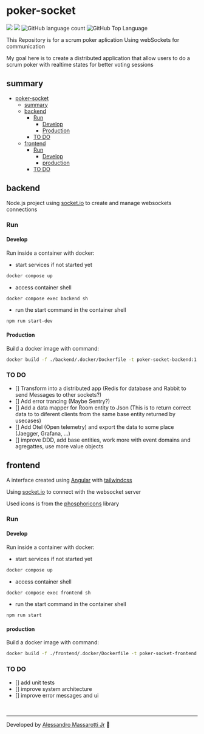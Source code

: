 # poker-socket

<p>
  <img src="https://img.shields.io/badge/made%20by-Alessandro%20Massarotti%20Jr-AB886D?style=flat-square">
  <img src="https://img.shields.io/badge/Node.js-24-AB886D?style=flat-square">
  <img alt="GitHub language count" src="https://img.shields.io/github/languages/count/alessandro-massarotti-Jr/poker-socket?color=AB886D&style=flat-square">
  <img alt="GitHub Top Language" src="https://img.shields.io/github/languages/top/alessandro-massarotti-Jr/poker-socket?color=AB886D&style=flat-square">
</p>

This Repository is for a scrum poker aplication Using webSockets for communication

My goal here is to create a distributed application that allow users to do a scrum poker with realtime states for better voting sessions

## summary

- [poker-socket](#poker-socket)
  - [summary](#summary)
  - [backend](#backend)
    - [Run](#run)
      - [Develop](#develop)
      - [Production](#production)
    - [TO DO](#to-do)
  - [frontend](#frontend)
    - [Run](#run-1)
      - [Develop](#develop-1)
      - [production](#production-1)
    - [TO DO](#to-do-1)

## backend

Node.js project using [socket.io](https://socket.io/) to create and manage websockets connections

### Run

#### Develop

Run inside a container with docker:

- start services if not started yet

```bash
docker compose up
```

- access container shell

```bash
docker compose exec backend sh
```

- run the start command in the container shell

```sh
npm run start-dev
```

#### Production

Build a docker image with command:

```bash
docker build -f ./backend/.docker/Dockerfile -t poker-socket-backend:1.0.0 ./backend
```


### TO DO

- [] Transform into a distributed app (Redis for database and Rabbit to send Messages to other sockets?)
- [] Add error trancing (Maybe Sentry?)
- [] Add a data mapper for Room entity to Json (This is to return correct data to to diferent clients from the same base entity returned by usecases)
- [] Add Otel (Open telemetry) and export the data to some place (Jaegger, Grafana, ...)
- [] improve DDD, add base entities, work more with event domains and agregattes, use more value objects

## frontend

A interface created using [Angular](https://angular.dev/) with [tailwindcss](https://tailwindcss.com/)

Using [socket.io](https://socket.io/) to connect with the websocket server

Used icons is from the [phosphoricons](https://phosphoricons.com/) library

### Run

#### Develop

Run inside a container with docker:

- start services if not started yet

```bash
docker compose up
```

- access container shell

```bash
docker compose exec frontend sh
```

- run the start command in the container shell

```sh
npm run start
```


#### production

Build a docker image with command:

```bash
docker build -f ./frontend/.docker/Dockerfile -t poker-socket-frontend:1.0.0 ./frontend
```

### TO DO

- [] add unit tests
- [] improve system architecture
- [] improve error messages and ui






<br>

---

Developed by [Alessandro Massarotti Jr](https://github.com/alessandro-massarotti-jr) 🤖
